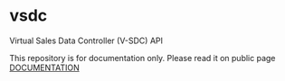 # vsdc
Virtual Sales Data Controller (V-SDC) API

This repository is for documentation only. Please read it on public page [DOCUMENTATION](https://avatartechnologies.github.io/vsdc/)

